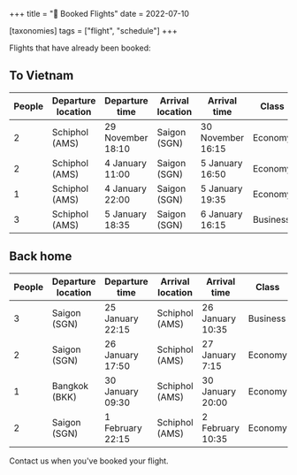 +++
title = "💺 Booked Flights"
date = 2022-07-10

[taxonomies]
tags = ["flight", "schedule"]
+++

Flights that have already been booked:

## To Vietnam

| People | Departure location | Departure time | Arrival location | Arrival time | Class | Company | Flight numbers |
| --- | --- | --- | --- | --- | --- | --- | --- |
| 2 | Schiphol (AMS) | 29 November 18:10 | Saigon (SGN) | 30 November 16:15  | Economy | Turkish Airlines | TK1954 & TK162 |
| 2 | Schiphol (AMS) | 4 January 11:00 | Saigon (SGN) | 5 January 16:50  | Economy | China Airlines | CI74 & CI783 |
| 1 | Schiphol (AMS) | 4 January 22:00 | Saigon (SGN) | 5 January 19:35  | Economy | Emirates | EK150 & EK392 |
| 3 | Schiphol (AMS) | 5 January 18:35 | Saigon (SGN) | 6 January 16:15  | Business | Turkish Airlines | TK1954 & TK162 |

## Back home

| People | Departure location | Departure time | Arrival location | Arrival time | Class | Company | Flight numbers |
| --- | --- | --- | --- | --- | --- | --- | --- |
| 3 | Saigon (SGN) | 25 January 22:15 | Schiphol (AMS) | 26 January 10:35  | Business | Turkish Airlines | TK163 & TK1951 |
| 2 | Saigon (SGN) | 26 January 17:50 | Schiphol (AMS) | 27 January 7:15  | Economy | China Airlines | CI784 & CI73  |
| 1 | Bangkok (BKK) | 30 January 09:30 | Schiphol (AMS) | 30 January 20:00  | Economy | Emirates | EK375 & EK149 |
| 2 | Saigon (SGN) | 1 February 22:15 | Schiphol (AMS) | 2 February 10:35  | Economy | Turkish Airlines | TK163 & TK1951 |

Contact us when you've booked your flight.
